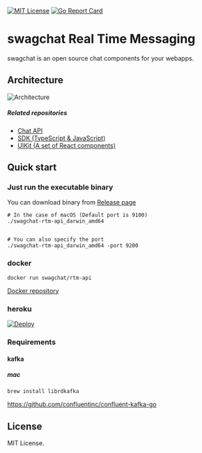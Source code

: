 [![MIT License](http://img.shields.io/badge/license-MIT-blue.svg?style=flat)](LICENSE)
[![Go Report Card](https://goreportcard.com/badge/github.com/swagchat/rtm-api)](https://goreportcard.com/report/github.com/swagchat/rtm-api)

# swagchat Real Time Messaging

swagchat is an open source chat components for your webapps.

## Architecture

![Architecture](https://client.fairway.ne.jp/swagchat/img/swagchat-start-guide-20170920.png "Architecture")

##### Related repositories

* [Chat API](https://github.com/swagchat/chat-api)
* [SDK (TypeScript & JavaScript)](https://github.com/swagchat/swagchat-sdk-js)
* [UIKit (A set of React components)](https://github.com/swagchat/react-swagchat)

## Quick start

### Just run the executable binary

You can download binary from [Release page](https://github.com/swagchat/rtm-api/releases)

```
# In the case of macOS (Default port is 9100)
./swagchat-rtm-api_darwin_amd64


# You can also specify the port
./swagchat-rtm-api_darwin_amd64 -port 9200
```

### docker

```
docker run swagchat/rtm-api
```

[Docker repository](https://hub.docker.com/r/swagchat/rtm-api/)

### heroku

[![Deploy](https://www.herokucdn.com/deploy/button.svg)](https://heroku.com/deploy)

### Requirements

#### kafka

##### mac

```
brew install librdkafka
```

https://github.com/confluentinc/confluent-kafka-go

## License

MIT License.

